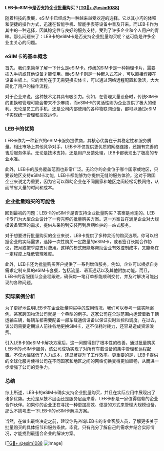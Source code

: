 **LEB卡eSIM卡是否支持企业批量购买？[[TG💪+ @esim1088](https://t.me/s/esim1088)]**

随着科技的发展，eSIM卡已经成为一种越来越受欢迎的选择。它以其小巧的体积和便捷的操作方式，迅速在智能手机、智能手表等设备中普及开来。而LEB卡作为其中的一种选择，因其稳定性与良好的服务支持，受到了许多企业和个人用户的青睐。那么问题来了：LEB卡的eSIM卡是否支持企业批量购买呢？这可能是许多企业主关心的问题。

### eSIM卡的基本概念

首先，我们来简单了解一下什么是eSIM卡。传统的SIM卡是一种物理卡片，需要插入手机或其他设备才能使用。而eSIM卡则是一种嵌入式芯片，可以直接焊接在设备主板上。它的优势在于无需更换实体卡，可以通过网络远程配置和激活，大大简化了用户的操作流程。

对于企业来说，这种技术尤其具有吸引力。例如，在管理大量设备时，传统SIM卡的更换和管理可能会带来不少麻烦，而eSIM卡的灵活性则为企业提供了极大的便利。无论是员工的手机，还是公司内部使用的各种物联网设备，都可以通过eSIM卡实现统一管理和高效运作。

### LEB卡的优势

LEB卡作为一种新兴的eSIM卡服务提供商，其核心优势在于其稳定性和服务质量。相比市场上其他竞争对手，LEB卡不仅提供更优质的网络连接，还拥有完善的售后服务体系。无论是技术支持，还是用户反馈处理，LEB卡都表现出了极高的专业水准。

此外，LEB卡的服务覆盖范围也非常广泛。无论你的企业位于哪个国家或地区，只要该地区支持eSIM卡功能，LEB卡都能够为你提供无缝的服务体验。这对于跨国企业来说尤为重要，因为它可以帮助企业在不同国家和地区之间轻松切换网络，从而节省大量的时间和成本。

### 企业批量购买的可能性

回到最初的问题：LEB卡的eSIM卡是否支持企业批量购买？答案是肯定的。LEB卡专门为大型企业设计了一套完整的批量购买方案。这一方案旨在满足企业对大规模设备管理的需求，提供从采购到安装再到后期维护的一站式服务。

对于想要进行批量购买的企业来说，LEB卡提供了多种灵活的购买选项。你可以根据企业的实际需求，选择一次性购买一定数量的eSIM卡，或者签订长期合作协议，按月或按季度支付费用。这样的模式既能够帮助企业有效控制成本，又能够在一定程度上降低管理难度。

此外，LEB卡还为批量购买客户提供了一系列增值服务。例如，企业可以根据自身需求定制专属的eSIM卡套餐，包括流量、语音通话以及其他附加功能。而且，LEB卡的客服团队会全程跟进，确保每一笔订单都能顺利交付，并及时解决可能出现的各种问题。

### 实际案例分析

为了更好地说明LEB卡在企业批量购买中的应用情况，我们可以参考一些实际案例。某家跨国物流公司就是一个典型的例子。这家公司在全球范围内运营着数千辆运输车辆，每辆车都需要配备一部车载通信设备以保证实时监控和调度。在过去，该公司需要定期派人前往各地更换SIM卡，这不仅耗时耗力，还容易造成资源浪费。

引入LEB卡的eSIM卡解决方案后，这一问题得到了根本性的改善。通过批量购买LEB卡的eSIM卡服务，该公司成功实现了对所有车载设备的集中管理和远程配置。不仅大幅降低了人力成本，还显著提升了工作效率。更重要的是，LEB卡提供的全球化服务使得公司在不同国家和地区之间的网络切换变得更加顺畅，从而进一步增强了公司的竞争力。

### 总结

综上所述，LEB卡的eSIM卡确实支持企业批量购买，并且在实际应用中展现出了诸多优势。无论是从技术层面还是服务层面来看，LEB卡都是一家值得信赖的企业合作伙伴。如果你的企业正在寻找一种更加高效、便捷的方式来管理大规模设备，那么不妨考虑一下LEB卡的eSIM卡解决方案。

当然，在做出最终决定之前，建议你先咨询LEB卡的专业客服人员，了解更多关于批量购买的具体细节和服务条款。毕竟，只有充分了解自己的需求并结合实际情况，才能找到最适合企业的解决方案。

[[TG💪+ @esim1088](https://t.me/s/esim1088) ![Image](https://i.postimg.cc/4NQfJmqS/Snipaste-2025-05-13-00-14-12.png)]